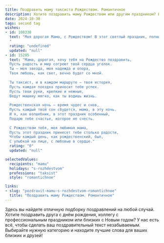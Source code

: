 ```yaml
---
title: Поздравить маму таксиста Рождеством. Романтичное
description: Хотите поздравить маму Рождеством или другим праздником? Наш ИИ создаст незабываемое поздравление, а вы обязательно выделитесь среди других.  
date: 2024-10-30
tags: second tag
wishes:
- id: 108338
  text: "Моя дорогая Мама, с Рождеством! В этот светлый праздник, полный чудес и волшебства, я хочу сказать тебе, что ты – самый яркий мой ориентир, моя путеводная звезда,  лучший таксист в моей жизни, который всегда вовремя доставляет меня к счастью и любви. Спасибо тебе за тепло твоего сердца, за бесконечную заботу и нежность. Пусть этот Рождественский вечер будет наполнен радостью, уютом и счастьем, а весь следующий год будет полон ярких мгновений и благополучия.  Ты – моя любовь, моя лучшая мама на свете!
  "
  rating: "undefined"
  updated: "null"
- id: 15285
  text: "Мама, дорогая, хочу тебя на Рождество поздравить,
  Пусть радость и мир согреют твой сердца уголок.
  Ты – моя звезда, моя надежда и опора,
  Твоя любовь, как свет, вечно будет со мной.
  
  Ты таксист, и в каждом маршруте – твоя история,
  Пусть каждая поездка приносит тебе успех.
  Пусть твои руки, крепкие и нежные,
  Ведут машину мягко, как ты водишь жизнь.
  
  Рождественская ночь – время чудес и снов,
  Пусть каждый твой сон сбудется, мама, в эту ночь.
  И я, как волшебник, в этот праздник особенный,
  Подарю тебе счастье, которое не счесть.
  
  С Рождеством тебя, моя любимая мама,
  Пусть этот праздник принесет тебе столько радости,
  Чтобы каждый день, как рождественский, был,
  С улыбкой на лице, с любовью в сердце."
  rating: "0"
  updated: "null"

selectedValues:
  recipients: "mamu"
  holidays: "s-rozhdestvom"
  professions: "taksist"
  style: "romantichnoe"

links:
- slug: "pozdravit-mamu-s-rozhdestvom-romantichnoe"
  title: "Поздравить маму Рождеством. Романтичное"
---
```


Здесь вы найдете отличную подборку поздравлений на любой случай. 
Хотите поздравить друга с днём рождения, коллегу с профессиональным праздником или близких с Новым годом? У нас есть всё, чтобы сделать ваш поздравительный текст незабываемым. Выбирайте нужную категорию и находите лучшие слова для ваших близких и друзей!
